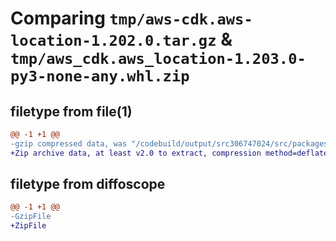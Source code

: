 # Comparing `tmp/aws-cdk.aws-location-1.202.0.tar.gz` & `tmp/aws_cdk.aws_location-1.203.0-py3-none-any.whl.zip`

## filetype from file(1)

```diff
@@ -1 +1 @@
-gzip compressed data, was "/codebuild/output/src306747024/src/packages/@aws-cdk/aws-location/dist/python/aws-cdk.aws-location-1.202.0.tar", last modified: Fri May 19 23:12:45 2023, max compression
+Zip archive data, at least v2.0 to extract, compression method=deflate
```

## filetype from diffoscope

```diff
@@ -1 +1 @@
-GzipFile
+ZipFile
```

